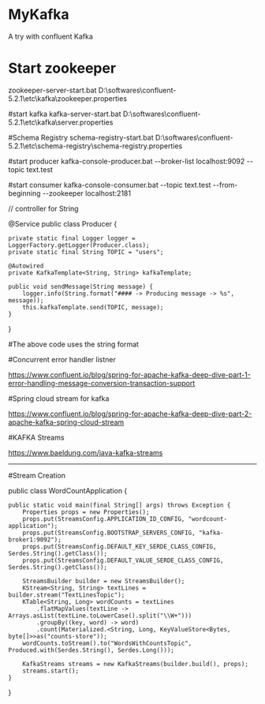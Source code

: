 # MyKafka
A try with confluent Kafka


# Start zookeeper
zookeeper-server-start.bat D:\softwares\confluent-5.2.1\etc\kafka\zookeeper.properties


#start kafka 
kafka-server-start.bat D:\softwares\confluent-5.2.1\etc\kafka\server.properties

#Schema Registry
schema-registry-start.bat D:\softwares\confluent-5.2.1\etc\schema-registry\schema-registry.properties

#start producer
kafka-console-producer.bat --broker-list localhost:9092 --topic text.test

#start consumer
kafka-console-consumer.bat --topic text.test --from-beginning --zookeeper localhost:2181



// controller for String

@Service
public class Producer {

    private static final Logger logger = LoggerFactory.getLogger(Producer.class);
    private static final String TOPIC = "users";

    @Autowired
    private KafkaTemplate<String, String> kafkaTemplate;

    public void sendMessage(String message) {
        logger.info(String.format("#### -> Producing message -> %s", message));
        this.kafkaTemplate.send(TOPIC, message);
    }
}

#The above code uses the string format


#Concurrent error handler listner

https://www.confluent.io/blog/spring-for-apache-kafka-deep-dive-part-1-error-handling-message-conversion-transaction-support

#Spring cloud stream for kafka

https://www.confluent.io/blog/spring-for-apache-kafka-deep-dive-part-2-apache-kafka-spring-cloud-stream


#KAFKA Streams

https://www.baeldung.com/java-kafka-streams

----------------------------------------------------------------------------------------------------------------------------------------
#Stream Creation

public class WordCountApplication {
 
    public static void main(final String[] args) throws Exception {
        Properties props = new Properties();
        props.put(StreamsConfig.APPLICATION_ID_CONFIG, "wordcount-application");
        props.put(StreamsConfig.BOOTSTRAP_SERVERS_CONFIG, "kafka-broker1:9092");
        props.put(StreamsConfig.DEFAULT_KEY_SERDE_CLASS_CONFIG, Serdes.String().getClass());
        props.put(StreamsConfig.DEFAULT_VALUE_SERDE_CLASS_CONFIG, Serdes.String().getClass());
 
        StreamsBuilder builder = new StreamsBuilder();
        KStream<String, String> textLines = builder.stream("TextLinesTopic");
        KTable<String, Long> wordCounts = textLines
            .flatMapValues(textLine -> Arrays.asList(textLine.toLowerCase().split("\\W+")))
            .groupBy((key, word) -> word)
            .count(Materialized.<String, Long, KeyValueStore<Bytes, byte[]>>as("counts-store"));
        wordCounts.toStream().to("WordsWithCountsTopic", Produced.with(Serdes.String(), Serdes.Long()));
 
        KafkaStreams streams = new KafkaStreams(builder.build(), props);
        streams.start();
    }
 
}
